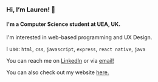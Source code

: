 ### Hi, I’m Lauren! :wave:
#### I'm a Computer Science student at UEA, UK.
I'm interested in web-based programming and UX Design.

I use:
``html``, ``css``, ``javascript``, ``express``, ``react native``, ``java``

You can reach me on <a href="https://www.linkedin.com/in/lauren-bassett-4310921b0/" target="_blank">LinkedIn</a> or via <a href="mailto:laurenb252@outlook.com">email!</a>

You can also check out my website <a href="https://laurenbsst.github.io/portfolio" target="_blank">here.</a>
<!---
laurenbsst/laurenbsst is a ✨ special ✨ repository because its `README.md` (this file) appears on your GitHub profile.
You can click the Preview link to take a look at your changes.
--->
